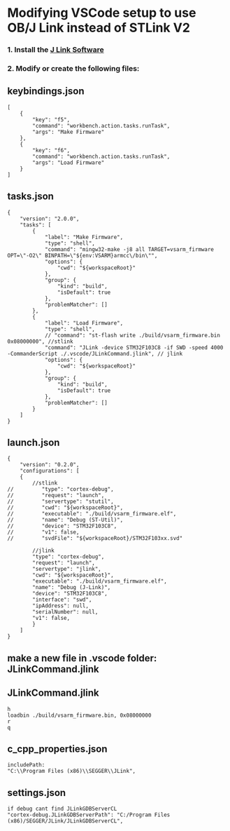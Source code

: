 # Modifying VSCode setup to use OB/J Link instead of STLink V2

### 1. Install the [J Link Software](https://www.segger.com/downloads/jlink/#J-LinkSoftwareAndDocumentationPack)
### 2. Modify or create the following files:

## keybindings.json

```
[
    {
        "key": "f5",
        "command": "workbench.action.tasks.runTask",
        "args": "Make Firmware"
    },
    {
        "key": "f6",
        "command": "workbench.action.tasks.runTask",
        "args": "Load Firmware"
    }
]
```

## tasks.json 

```
{
    "version": "2.0.0",
    "tasks": [
        {
            "label": "Make Firmware",
            "type": "shell",
            "command": "mingw32-make -j8 all TARGET=vsarm_firmware OPT=\"-O2\" BINPATH=\"${env:VSARM}armcc\/bin\"",
            "options": {
                "cwd": "${workspaceRoot}"
            }, 
            "group": {
                "kind": "build",
                "isDefault": true
            },
            "problemMatcher": []
        },
        {
            "label": "Load Firmware",
            "type": "shell",
            // "command": "st-flash write ./build/vsarm_firmware.bin 0x08000000", //stlink
            "command": "JLink -device STM32F103C8 -if SWD -speed 4000 -CommanderScript ./.vscode/JLinkCommand.jlink", // jlink
            "options": {
                "cwd": "${workspaceRoot}"
            },
            "group": {
                "kind": "build",
                "isDefault": true
            },
            "problemMatcher": []
        }
    ]
}
```

## launch.json 

```
{
    "version": "0.2.0",
    "configurations": [
    {
		//stlink
//         "type": "cortex-debug",
//         "request": "launch",
//         "servertype": "stutil",
//         "cwd": "${workspaceRoot}",
//         "executable": "./build/vsarm_firmware.elf",
//         "name": "Debug (ST-Util)",
//         "device": "STM32F103C8",
//         "v1": false,
//         "svdFile": "${workspaceRoot}/STM32F103xx.svd"

		//jlink
        "type": "cortex-debug",
        "request": "launch",
        "servertype": "jlink",
        "cwd": "${workspaceRoot}",
        "executable": "./build/vsarm_firmware.elf",
        "name": "Debug (J-Link)",
        "device": "STM32F103C8",
        "interface": "swd",
        "ipAddress": null,
        "serialNumber": null,
        "v1": false,
        }
    ]
}
```

## make a new file in .vscode folder: JLinkCommand.jlink
## JLinkCommand.jlink

```
h
loadbin ./build/vsarm_firmware.bin, 0x08000000
r
q
```

## c_cpp_properties.json 

```
includePath:
"C:\\Program Files (x86)\\SEGGER\\JLink",
```

## settings.json

```
if debug cant find JLinkGDBServerCL
"cortex-debug.JLinkGDBServerPath": "C:/Program Files (x86)/SEGGER/JLink/JLinkGDBServerCL",
```
